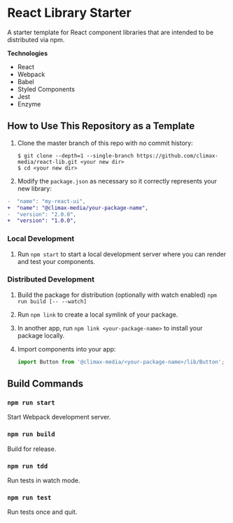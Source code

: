 # React Library Starter

A starter template for React component libraries that are intended to be distributed via npm.

**Technologies**

- React
- Webpack
- Babel
- Styled Components
- Jest
- Enzyme

## How to Use This Repository as a Template

1.  Clone the master branch of this repo with no commit history:

    ```
    $ git clone --depth=1 --single-branch https://github.com/climax-media/react-lib.git <your new dir>
    $ cd <your new dir>
    ```

1.  Modify the `package.json` as necessary so it correctly represents your new library:

```diff
-  "name": "my-react-ui",
+  "name": "@climax-media/your-package-name",
-  "version": "2.0.0",
+  "version": "1.0.0",
```

### Local Development

1.  Run `npm start` to start a local development server where you can render and test your components.

### Distributed Development

1.  Build the package for distribution (optionally with watch enabled) `npm run build [-- --watch]`
1.  Run `npm link` to create a local symlink of your package.
1.  In another app, run `npm link <your-package-name>` to install your package locally.
1.  Import components into your app:

    ```js
    import Button from '@climax-media/<your-package-name>/lib/Button';
    ```

## Build Commands

### `npm run start`

Start Webpack development server.

### `npm run build`

Build for release.

### `npm run tdd`

Run tests in watch mode.

### `npm run test`

Run tests once and quit.
